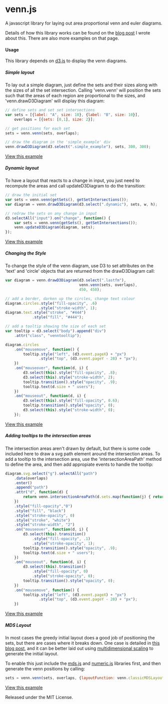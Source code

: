 venn.js
=======

A javascript library for laying out area proportional venn and euler diagrams.

Details of how this library works can be found on the [blog
post](http://www.benfrederickson.com/2013/05/09/venn-diagrams-with-d3.js.html)
I wrote about this. There are also more examples on that page.

#### Usage

This library depends on [d3.js](http://d3js.org/) to display the venn
diagrams.

##### Simple layout

To lay out a simple diagram, just define the sets and their sizes along with the sizes 
of all the set intersection. Calling 'venn.venn' will position the sets such
that the areas of each region are proportional to the sizes, and
'venn.drawD3Diagram' will display this diagram:

```javascript
// define sets and set set intersections
var sets = [{label: "A", size: 10}, {label: "B", size: 10}],
    overlaps = [{sets: [0,1], size: 2}];

// get positions for each set
sets = venn.venn(sets, overlaps);

// draw the diagram in the 'simple_example' div
venn.drawD3Diagram(d3.select(".simple_example"), sets, 300, 300);
```
[View this example ](http://benfred.github.io/venn.js/examples/simple.html)

##### Dynamic layout

To have a layout that reacts to a change in input, you just need to recompute the areas and call updateD3Diagram to do the transition:

```javascript
// draw the initial set
var sets = venn.venn(getSets(), getSetIntersections());
var diagram = venn.drawD3Diagram(d3.select(".dynamic"), sets, w, h);

// redraw the sets on any change in input
d3.selectAll("input").on("change", function() {
    var sets = venn.venn(getSets(), getSetIntersections());
    venn.updateD3Diagram(diagram, sets);
});
```

[View this example](http://benfred.github.io/venn.js/examples/dynamic.html)

##### Changing the Style

To change the style of the venn diagram, use D3 to set attributes on the 'text' and 'circle' objects that are returned from the drawD3Diagram call:

```javascript
var diagram = venn.drawD3Diagram(d3.select(".lastfm"),
                                 venn.venn(sets, overlaps), 
                                 450, 450);

// add a border, darken up the circles, change text colour
diagram.circles.style("fill-opacity", .6)
               .style("stroke-width", 1);
diagram.text.style("stroke", "#444")
            .style("fill", "#444");

// add a tooltip showing the size of each set
var tooltip = d3.select("body").append("div")
    .attr("class", "venntooltip");

diagram.circles
    .on("mousemove", function() {
        tooltip.style("left", (d3.event.pageX) + "px")
               .style("top", (d3.event.pageY - 28) + "px");
    })
    .on("mouseover", function(d, i) {
        d3.select(this).style("fill-opacity", .8);
        d3.select(this).style("stroke-width", 2);
        tooltip.transition().style("opacity", .9);
        tooltip.text(d.size + " users");
    })
    .on("mouseout", function(d, i) {
        d3.select(this).style("fill-opacity", 0.6);
        tooltip.transition().style("opacity", 0);
        d3.select(this).style("stroke-width", 0);
    });
```

[View this example](http://benfred.github.io/venn.js/examples/styled.html)

##### Adding tooltips to the intersection areas

The intersection areas aren't drawn by default, but there is some code
included here to draw a svg path element around the intersection areas. To add
a tooltip to the intersection area, use the 'intersectionAreaPath' method to
define the area, and then add appropiate events to handle the tooltip:

```javascript
diagram.svg.select("g").selectAll("path")
    .data(overlaps)
    .enter()
    .append("path")
    .attr("d", function(d) { 
        return venn.intersectionAreaPath(d.sets.map(function(j) { return sets[j]; })); 
    })
    .style("fill-opacity","0")
    .style("fill", "black")
    .style("stroke-opacity", 0)
    .style("stroke", "white")
    .style("stroke-width", "2")
    .on("mouseover", function(d, i) {
        d3.select(this).transition()
            .style("fill-opacity", .1)
            .style("stroke-opacity", 1);
        tooltip.transition().style("opacity", .9);
        tooltip.text(d.size + " users");
    })
    .on("mouseout", function(d, i) {
        d3.select(this).transition()
            .style("fill-opacity", 0)
            .style("stroke-opacity", 0);
        tooltip.transition().style("opacity", 0);
    })
    .on("mousemove", function() {
        tooltip.style("left", (d3.event.pageX) + "px")
               .style("top", (d3.event.pageY - 28) + "px");
    })
```
[View this example](http://benfred.github.io/venn.js/examples/intersection_tooltip.html)

##### MDS Layout

In most cases the greedy initial layout does a good job of positioning the
sets, but there are cases where it breaks down. One case is detailed in [this
blog post](http://www.benfrederickson.com/2013/05/16/multidimensional-scaling.html),
and it can be better laid out using [multidimensional
scaling](https://en.wikipedia.org/wiki/Multidimensional_scaling) to generate
the initial layout.

To enable this just include the [mds.js](http://github.com/benfred/mds.js)
and [numeric.js](http://numericjs.com) libraries first, and then generate the venn positions by calling:

```javascript
sets = venn.venn(sets, overlaps, {layoutFunction: venn.classicMDSLayout});
```
[View this example](http://benfred.github.io/venn.js/examples/mds.html)

Released under the MIT License.
